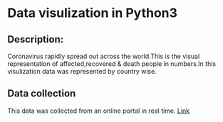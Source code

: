 # Data visulization in Python3 #

## Description: ##

Coronavirus rapidly spread out across the world.This is the visual representation of affected,recovered & death people in numbers.In this visulization data was represented by country wise.

## Data collection ##

This data was collected from an online portal in real time. [Link](https://www.ecdc.europa.eu/en)
